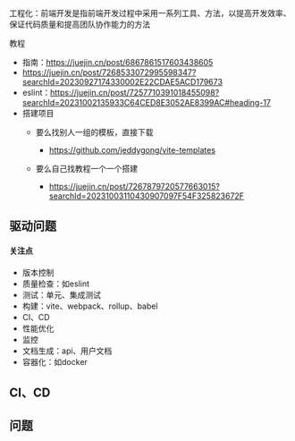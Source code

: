 

工程化：前端开发是指前端开发过程中采用一系列工具、方法，以提高开发效率、保证代码质量和提高团队协作能力的方法

教程

- 指南：https://juejin.cn/post/6867861517603438605
- https://juejin.cn/post/7268533072995598347?searchId=20230927174330002E22CDAE5ACD179673
- eslint：https://juejin.cn/post/7257710391018455098?searchId=20231002135933C64CED8E3052AE8399AC#heading-17
- 搭建项目
  - 要么找别人一组的模板，直接下载
    - https://github.com/jeddygong/vite-templates

  - 要么自己找教程一个一个搭建
    - https://juejin.cn/post/7267879720577663015?searchId=20231003110430907097F54F325823672F




## 驱动问题

#### 关注点

- 版本控制
- 质量检查：如eslint
- 测试：单元、集成测试
- 构建：vite、webpack、rollup、babel
- CI、CD
- 性能优化
- 监控
- 文档生成：api、用户文档
- 容器化：如docker





## CI、CD



## 问题

